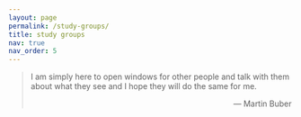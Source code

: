 ```yaml
---
layout: page
permalink: /study-groups/
title: study groups
nav: true
nav_order: 5
---
```


<blockquote> <p> I am simply here to open windows for other people and talk with them about what they see and I hope they will do the same for me.

<div style="text-align:right"> — Martin Buber </div> </p>

</blockquote>